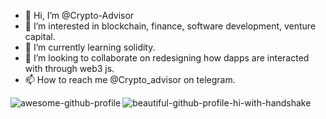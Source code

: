 - 👋 Hi, I’m @Crypto-Advisor
- 👀 I’m interested in blockchain, finance, software development, venture capital.
- 🌱 I’m currently learning solidity.
- 💞️ I’m looking to collaborate on redesigning how dapps are interacted with through web3 js.
- 📫 How to reach me @Crypto_advisor on telegram.

<img align="left" alt="awesome-github-profile" src="https://github-readme-stats.vercel.app/api?username=crypto-advisor&layout=demo&border_radius=15px&show_icons=true&theme="/>

<img align="left"  src="https://github-readme-stats.vercel.app/api/top-langs/?username=crypto-advisor&langs_count=8&layout=compact&card_width=495px&border_radius=20px&show_icons=true&theme=" alt="beautiful-github-profile-hi-with-handshake"/>
